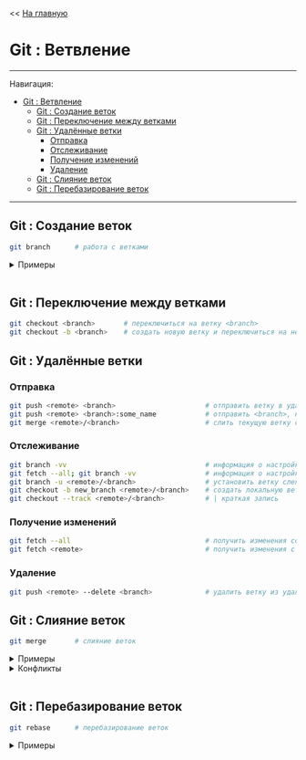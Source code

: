 << [На главную](../README.md)

# Git : Ветвление

---

Навигация:

- [Git : Ветвление](#git--ветвление)
  - [Git : Создание веток](#git--создание-веток)
  - [Git : Переключение между ветками](#git--переключение-между-ветками)
  - [Git : Удалённые ветки](#git--удалённые-ветки)
    - [Отправка](#отправка)
    - [Отслеживание](#отслеживание)
    - [Получение изменений](#получение-изменений)
    - [Удаление](#удаление)
  - [Git : Слияние веток](#git--слияние-веток)
  - [Git : Перебазирование веток](#git--перебазирование-веток)

---

## Git : Создание веток

<a id="branch"></a>

```bash
git branch      # работа с ветками
```

<details>
<summary>Примеры</summary>

```bash
git branch                      # список отслеживаемых веток
git branch -v                   # | с указанием последнего коммита
git branch --merged             # | слитые с текущей (можно удалять)
git branch --merged <branch>    # | слитые с <branch> (можно удалять)
git branch --no-merged          # | не слитые с текущей
git branch --no-merged <branch> # | не слитые с <branch>

git branch <branch>             # создать новую ветку
git branch -d <branch>          # удалить ветку
```

</details><br>

## Git : Переключение между ветками

<a id="checkout"></a>

```bash
git checkout <branch>       # переключиться на ветку <branch>
git checkout -b <branch>    # создать новую ветку и переключиться на неё
```

## Git : Удалённые ветки

### Отправка

```bash
git push <remote> <branch>                      # отправить ветку в удалённый репозиторий
git push <remote> <branch>:some_name            # отправить <branch>, но под именем some_name
git merge <remote>/<branch>                     # слить текущую ветку с веткой слежения (<remote>/<branch>)
```

### Отслеживание

```bash
git branch -vv                                  # информация о настройках веток слежения (с кэшированным удалёнными данными)
git fetch --all; git branch -vv                 # информация о настройках веток слежения (с запросом актуальных удалённых данных)
git branch -u <remote>/<branch>                 # установить ветку слежения для текущей ветки
git checkout -b new_branch <remote>/<branch>    # создать локальную ветку на основе ветки слежения
git checkout --track <remote>/<branch>          # | краткая запись
```

### Получение изменений

```bash
git fetch --all                                 # получить изменения со всех удалённых репозиториев
git fetch <remote>                              # получить изменения с одного удалённого репозитория
```

### Удаление

```bash
git push <remote> --delete <branch>             # удалить ветку из удалённого репозитория
```

## Git : Слияние веток

<a id="merge"></a>

```bash
git merge       # слияние веток
```

<details>
<summary>Примеры</summary>

```bash
git merge <branch>          # слияние текущей ветки с веткой <branch>
```

</details>

<details>
<summary>Конфликты</summary>

```bash
 <<<<<<< HEAD:<file>
 # версия изменений в <file> из текущей ветки
 =======
 # версия изменений в <file> из ветки <branch>
 >>>>>>> iss53:<branch>
```

</details><br>

## Git : Перебазирование веток

<a id="rebase"></a>

```bash
git rebase      # перебазирование веток
```

<details>
<summary>Примеры</summary>

```bash
# Простое перебазирование
# ----------------------------------------
git checkout <branch>   # переключиться на ветку <branch>
git rebase main       # перебазировать ветку в main
git checkout main     # переключиться на ветку main
git merge <branch>      # объединить изменения
# ----------------------------------------
```

</details>
